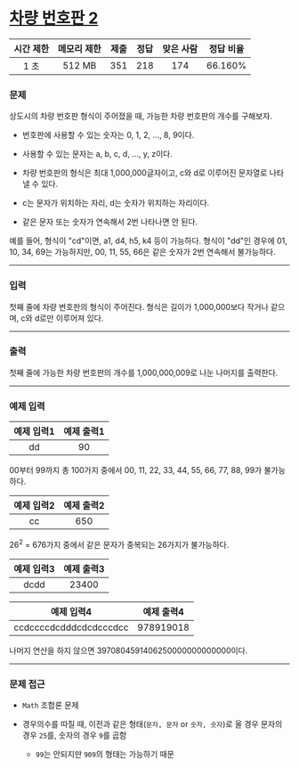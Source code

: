 # [차량 번호판 2](https://www.acmicpc.net/problem/16969)

<div align = center>

| 시간 제한 | 메모리 제한 | 제출  | 정답  | 맞은 사람 | 정답 비율 |
| :-------: | :---------: | :---: | :---: | :-------: | :-------: |
|   1 초    |   512 MB    |  351  |  218  |    174    |  66.160%  |

</div>

### 문제

상도시의 차량 번호판 형식이 주어졌을 때, 가능한 차량 번호판의 개수를 구해보자.

  - 번호판에 사용할 수 있는 숫자는 0, 1, 2, ..., 8, 9이다.

  - 사용할 수 있는 문자는 a, b, c, d, ..., y, z이다.

  - 차량 번호판의 형식은 최대 1,000,000글자이고, c와 d로 이루어진 문자열로 나타낼 수 있다.

  - c는 문자가 위치하는 자리, d는 숫자가 위치하는 자리이다.

  - 같은 문자 또는 숫자가 연속해서 2번 나타나면 안 된다.

예를 들어, 형식이 "cd"이면, a1, d4, h5, k4 등이 가능하다. 형식이 "dd"인 경우에 01, 10, 34, 69는 가능하지만, 00, 11, 55, 66은 같은 숫자가 2번 연속해서 불가능하다.

---

### 입력

첫째 줄에 차량 번호판의 형식이 주어진다. 형식은 길이가 1,000,000보다 작거나 같으며, c와 d로만 이루어져 있다.

---

### 출력

첫째 줄에 가능한 차량 번호판의 개수를 1,000,000,009로 나눈 나머지를 출력한다.

---

### 예제 입력

| 예제 입력1 | 예제 출력1 |
| :--------: | :--------: |
|     dd     |     90     |

00부터 99까지 총 100가지 중에서 00, 11, 22, 33, 44, 55, 66, 77, 88, 99가 불가능하다.

| 예제 입력2 | 예제 출력2 |
| :--------: | :--------: |
|     cc     |    650     |

26<sup>2</sup> = 676가지 중에서 같은 문자가 중복되는 26가지가 불가능하다.

| 예제 입력3 | 예제 출력3 |
| :--------: | :--------: |
|    dcdd    |   23400    |

|       예제 입력4       | 예제 출력4 |
| :--------------------: | :--------: |
| ccdccccdcdddcdcdcccdcc | 978919018  |

나머지 연산을 하지 않으면 3970804591406250000000000000이다.

---

### 문제 접근

  - `Math` 조합론 문제

  - 경우의수를 따질 때, 이전과 같은 형태(`문자, 문자` or `숫자, 숫자`)로 올 경우 문자의 경우 `25`를, 숫자의 경우 `9`를 곱함

    - `99`는 안되지만 `909`의 형태는 가능하기 때문